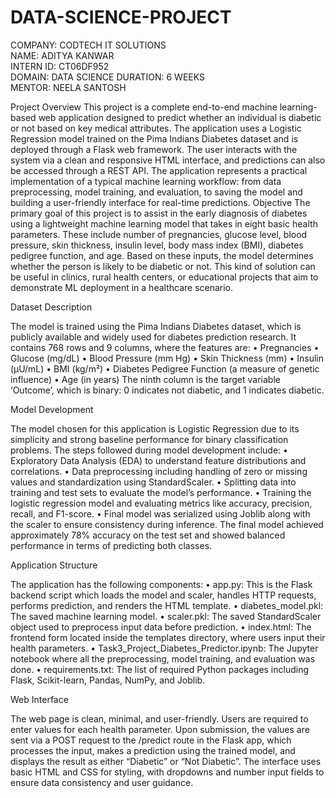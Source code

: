 # DATA-SCIENCE-PROJECT

COMPANY: CODTECH IT SOLUTIONS  
NAME: ADITYA KANWAR  
INTERN ID: CT06DF952  
DOMAIN: DATA SCIENCE
DURATION: 6 WEEKS  
MENTOR: NEELA SANTOSH  

Project Overview
This project is a complete end-to-end machine learning-based web application designed to predict whether an individual is diabetic or not based on key medical attributes. The application uses a Logistic Regression model trained on the Pima Indians Diabetes dataset and is deployed through a Flask web framework. The user interacts with the system via a clean and responsive HTML interface, and predictions can also be accessed through a REST API.
The application represents a practical implementation of a typical machine learning workflow: from data preprocessing, model training, and evaluation, to saving the model and building a user-friendly interface for real-time predictions.
Objective
The primary goal of this project is to assist in the early diagnosis of diabetes using a lightweight machine learning model that takes in eight basic health parameters. These include number of pregnancies, glucose level, blood pressure, skin thickness, insulin level, body mass index (BMI), diabetes pedigree function, and age. Based on these inputs, the model determines whether the person is likely to be diabetic or not. This kind of solution can be useful in clinics, rural health centers, or educational projects that aim to demonstrate ML deployment in a healthcare scenario.

Dataset Description

The model is trained using the Pima Indians Diabetes dataset, which is publicly available and widely used for diabetes prediction research. It contains 768 rows and 9 columns, where the features are:
• Pregnancies
• Glucose (mg/dL)
• Blood Pressure (mm Hg)
• Skin Thickness (mm)
• Insulin (µU/mL)
• BMI (kg/m²)
• Diabetes Pedigree Function (a measure of genetic influence)
• Age (in years)
The ninth column is the target variable ‘Outcome’, which is binary: 0 indicates not diabetic, and 1 indicates diabetic.

Model Development

The model chosen for this application is Logistic Regression due to its simplicity and strong baseline performance for binary classification problems. The steps followed during model development include:
• Exploratory Data Analysis (EDA) to understand feature distributions and correlations.
• Data preprocessing including handling of zero or missing values and standardization using StandardScaler.
• Splitting data into training and test sets to evaluate the model’s performance.
• Training the logistic regression model and evaluating metrics like accuracy, precision, recall, and F1-score.
• Final model was serialized using Joblib along with the scaler to ensure consistency during inference.
The final model achieved approximately 78% accuracy on the test set and showed balanced performance in terms of predicting both classes.

Application Structure

The application has the following components:
• app.py: This is the Flask backend script which loads the model and scaler, handles HTTP requests, performs prediction, and renders the HTML template.
• diabetes_model.pkl: The saved machine learning model.
• scaler.pkl: The saved StandardScaler object used to preprocess input data before prediction.
• index.html: The frontend form located inside the templates directory, where users input their health parameters.
• Task3_Project_Diabetes_Predictor.ipynb: The Jupyter notebook where all the preprocessing, model training, and evaluation was done.
• requirements.txt: The list of required Python packages including Flask, Scikit-learn, Pandas, NumPy, and Joblib.

Web Interface

The web page is clean, minimal, and user-friendly. Users are required to enter values for each health parameter. Upon submission, the values are sent via a POST request to the /predict route in the Flask app, which processes the input, makes a prediction using the trained model, and displays the result as either “Diabetic” or “Not Diabetic”.
The interface uses basic HTML and CSS for styling, with dropdowns and number input fields to ensure data consistency and user guidance.
